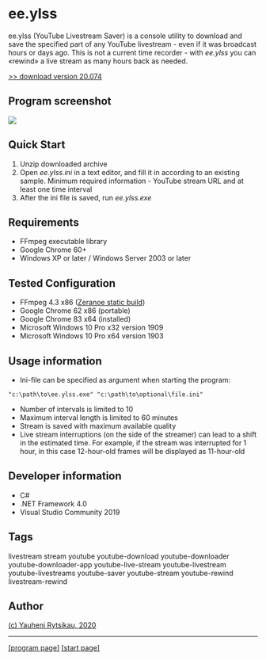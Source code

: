 # ee.ylss
ee.ylss (YouTube Livestream Saver) is a console utility to download and save the specified part of any YouTube livestream - even if it was broadcast hours or days ago. This is not a current time recorder - with *ee.ylss* you can «rewind» a live stream as many hours back as needed.

[>> download version 20.074](https://github.com/rytsikau/ee.ylss/raw/master/ee.ylss_20.074.zip)

## Program screenshot
<img src="https://raw.githubusercontent.com/rytsikau/ee.ylss/master/ee.ylss_screenshot.png">

## Quick Start
1. Unzip downloaded archive
2. Open *ee.ylss.ini* in a text editor, and fill it in according to an existing sample. Minimum required information - YouTube stream URL and at least one time interval
3. After the ini file is saved, run *ee.ylss.exe*

## Requirements
* FFmpeg executable library
* Google Chrome 60+
* Windows XP or later / Windows Server 2003 or later

## Tested Configuration
* FFmpeg 4.3 x86 ([Zeranoe static build](https://ffmpeg.zeranoe.com/builds))
* Google Chrome 62 x86 (portable)
* Google Chrome 83 x64 (installed)
* Microsoft Windows 10 Pro x32 version 1909
* Microsoft Windows 10 Pro x64 version 1903

## Usage information
* Ini-file can be specified as argument when starting the program:
```
"c:\path\to\ee.ylss.exe" "c:\path\to\optional\file.ini"
```
* Number of intervals is limited to 10
* Maximum interval length is limited to 60 minutes
* Stream is saved with maximum available quality
* Live stream interruptions (on the side of the streamer) can lead to a shift in the estimated time. For example, if the stream was interrupted for 1 hour, in this case 12-hour-old frames will be displayed as 11-hour-old

## Developer information
* C#
* .NET Framework 4.0
* Visual Studio Community 2019

## Tags
livestream stream youtube youtube-download youtube-downloader youtube-downloader-app youtube-live-stream youtube-livestream youtube-livestreams youtube-saver youtube-stream youtube-rewind livestream-rewind

## Author
[(c) Yauheni Rytsikau, 2020](mailto:y.rytsikau@gmail.com)

---
[[program page]](https://rytsikau.github.io/ee.ylss) [[start page]](https://rytsikau.github.io)
